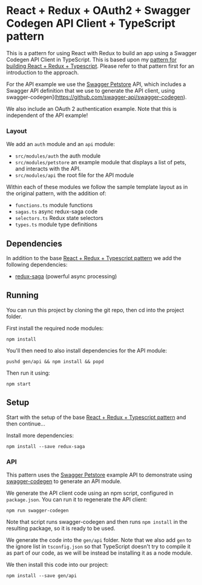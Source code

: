 # React + Redux + OAuth2 + Swagger Codegen API Client + TypeScript pattern

This is a pattern for using React with Redux to build an app using a Swagger Codegen API Client in TypeScript. This is based upon my [pattern
for building React + Redux + Typescript](https://github.com/karlvr/react-redux-typescript-pattern). Please refer to
that pattern first for an introduction to the approach.

For the API example we use the [Swagger Petstore](http://petstore.swagger.io/) API, which includes a Swagger API definition that we use to generate the API client, using swagger-codegen](https://github.com/swagger-api/swagger-codegen).

We also include an OAuth 2 authentication example. Note that this is independent of the API example!

### Layout

We add an `auth` module and an `api` module:

* `src/modules/auth` the auth module
* `src/modules/petstore` an example module that displays a list of pets, and interacts with the API.
* `src/modules/api` the root file for the API module

Within each of these modules we follow the sample template layout as in the original pattern, with the addition
of:

* `functions.ts` module functions
* `sagas.ts` async redux-saga code
* `selectors.ts` Redux state selectors
* `types.ts` module type definitions

## Dependencies

In addition to the base [React + Redux + Typescript pattern]((https://github.com/karlvr/react-redux-typescript-pattern)) we add
the following dependencies:

* [redux-saga](https://redux-saga.js.org) (powerful async processing)

## Running

You can run this project by cloning the git repo, then cd into the project folder.

First install the required node modules:

```
npm install
```

You'll then need to also install dependencies for the API module:

```
pushd gen/api && npm install && popd
```

Then run it using:

```
npm start
```

## Setup

Start with the setup of the base [React + Redux + Typescript pattern]((https://github.com/karlvr/react-redux-typescript-pattern)) and then
continue...

Install more dependencies:

```
npm install --save redux-saga
```

### API

This pattern uses the [Swagger Petstore](http://petstore.swagger.io/) example API to demonstrate using [swagger-codegen](https://github.com/swagger-api/swagger-codegen) to generate an API module.

We generate the API client code using an npm script, configured in `package.json`. You can run it to regenerate the API client:

```
npm run swagger-codegen
```

Note that script runs swagger-codegen and then runs `npm install` in the resulting package, so it is ready to be used.

We generate the code into the `gen/api` folder. Note that we also add `gen` to the ignore list in `tsconfig.json` so that TypeScript doesn't try to compile it as part of our code, as we will be instead be installing it as a node module.

We then install this code into our project:

```
npm install --save gen/api
```
